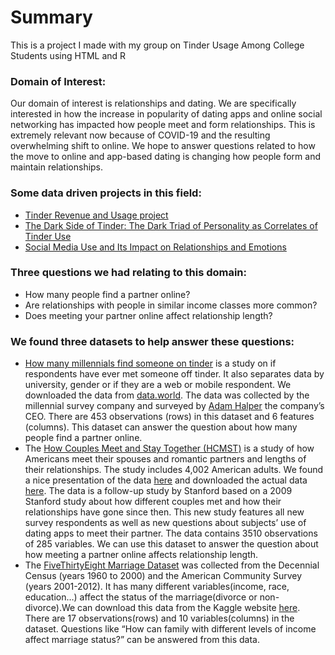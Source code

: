 # Summary

This is a project I made with my group on Tinder Usage Among College Students using HTML and R

### Domain of Interest:

Our domain of interest is relationships and dating. We are specifically interested in how the increase in popularity of dating apps and online social networking has impacted how people meet and form relationships. This is extremely relevant now because of COVID-19 and the resulting overwhelming shift to online. We hope to answer questions related to how the move to online and app-based dating is changing how people form and maintain relationships.
 
 ### Some data driven projects in this field:
 
 *   [Tinder Revenue and Usage project](https://www.businessofapps.com/data/tinder-statistics/#1)
 *   [The Dark Side of Tinder: The Dark Triad of Personality as Correlates of Tinder Use](https://psycnet.apa.org/doiLanding?doi=10.1027%2F1614-0001%2Fa000297 )
 *   [Social Media Use and Its Impact on Relationships and Emotions](https://scholarsarchive.byu.edu/cgi/viewcontent.cgi?article=7927&context=etd)
 
 ### Three questions we had relating to this domain:

*   How many people find a partner online?
*   Are relationships with people in similar income classes more common?
*   Does meeting your partner online affect relationship length?

### We found three datasets to help answer these questions:

*   [How many millennials find someone on tinder](https://data.world/ahalps/how-many-millennials-find-someone-on-tinder) is a study on if respondents have ever met someone off tinder. It also separates data by university, gender or if they are a web or mobile respondent. We downloaded the data from [data.world](https://data.world/ahalps/how-many-millennials-find-someone-on-tinder). The data was collected by the millennial survey company and surveyed by [Adam Halper](https://data.world/ahalps) the company’s CEO. There are 453 observations (rows) in this dataset and 6 features (columns). This dataset can answer the question about how many people find a partner online.
*   The [How Couples Meet and Stay Together (HCMST)](https://knoema.com/izrpacd/how-couples-meet-and-stay-together-january-2014. ) is a study of how Americans meet their spouses and romantic partners and lengths of their relationships. The study includes 4,002 American adults. We found a nice presentation of the data [here](https://knoema.com/izrpacd/how-couples-meet-and-stay-together-january-2014.) and downloaded the actual data [here](https://data.stanford.edu/hcmst2017#download-data). The data is a follow-up study by Stanford based on a 2009 Stanford study about how different couples met and how their relationships have gone since then. This new study features all new survey respondents as well as new questions about subjects’ use of dating apps to meet their partner. The data contains 3510 observations of 285 variables. We can use this dataset to answer the question about how meeting a partner online affects relationship length.
*   The [FiveThirtyEight Marriage Dataset](https://www.kaggle.com/fivethirtyeight/fivethirtyeight-marriage-dataset) was collected from the Decennial Census (years 1960 to 2000) and the American Community Survey (years 2001-2012). It has many different variables(income, race, education…)  affect the status of the marriage(divorce or non-divorce).We can download this data from the Kaggle website [here](https://www.kaggle.com/fivethirtyeight/fivethirtyeight-marriage-dataset). There are 17 observations(rows) and 10 variables(columns) in the dataset. Questions like “How can family with different levels of income affect marriage status?” can be answered from this data.
